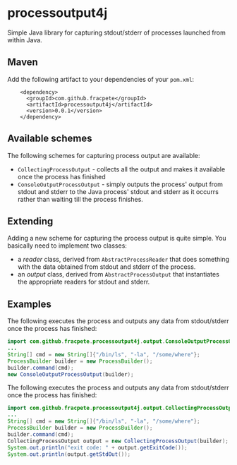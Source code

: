# processoutput4j
Simple Java library for capturing stdout/stderr of processes launched from within Java.

## Maven
Add the following artifact to your dependencies of your `pom.xml`:

```
    <dependency>
      <groupId>com.github.fracpete</groupId>
      <artifactId>processoutput4j</artifactId>
      <version>0.0.1</version>
    </dependency>
```

## Available schemes
The following schemes for capturing process output are available:
* `CollectingProcessOutput` - collects all the output and makes it available
  once the process has finished
* `ConsoleOutputProcessOutput` - simply outputs the process' output from
  stdout and stderr to the Java process' stdout and stderr as it occurrs
  rather than waiting till the process finishes.

## Extending
Adding a new scheme for capturing the process output is quite simple. You
basically need to implement two classes:
* a *reader* class, derived from `AbstractProcessReader` that does something 
  with the data obtained from stdout and stderr of the process.
* an *output* class, derived from `AbstractProcessOutput` that instantiates
  the appropriate readers for stdout and stderr.

## Examples
The following executes the process and outputs any data from stdout/stderr
once the process has finished:
```java
import com.github.fracpete.processoutput4j.output.ConsoleOutputProcessOutput;
...
String[] cmd = new String[]{"/bin/ls", "-la", "/some/where"};
ProcessBuilder builder = new ProcessBuilder();
builder.command(cmd);
new ConsoleOutputProcessOutput(builder);
```

The following executes the process and outputs any data from stdout/stderr
once the process has finished:
```java
import com.github.fracpete.processoutput4j.output.CollectingProcessOutput;
...
String[] cmd = new String[]{"/bin/ls", "-la", "/some/where"};
ProcessBuilder builder = new ProcessBuilder();
builder.command(cmd);
CollectingProcessOutput output = new CollectingProcessOutput(builder);
System.out.println("exit code: " + output.getExitCode());
System.out.println(output.getStdOut());
```
